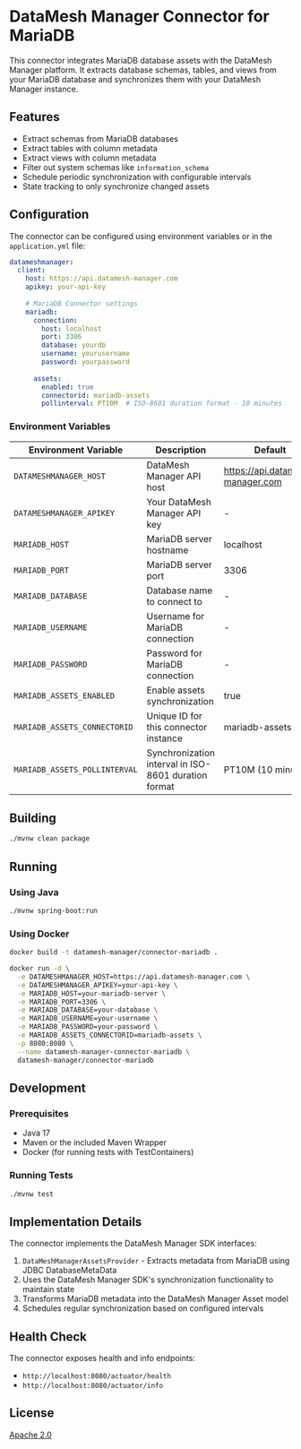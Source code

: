 # DataMesh Manager Connector for MariaDB

This connector integrates MariaDB database assets with the DataMesh Manager platform. It extracts database schemas, tables, and views from your MariaDB database and synchronizes them with your DataMesh Manager instance.

## Features

- Extract schemas from MariaDB databases
- Extract tables with column metadata
- Extract views with column metadata
- Filter out system schemas like `information_schema`
- Schedule periodic synchronization with configurable intervals
- State tracking to only synchronize changed assets

## Configuration

The connector can be configured using environment variables or in the `application.yml` file:

```yaml
datameshmanager:
  client:
    host: https://api.datamesh-manager.com
    apikey: your-api-key
    
    # MariaDB Connector settings
    mariadb:
      connection:
        host: localhost
        port: 3306
        database: yourdb
        username: yourusername
        password: yourpassword
        
      assets:
        enabled: true
        connectorid: mariadb-assets
        pollinterval: PT10M  # ISO-8601 duration format - 10 minutes
```

### Environment Variables

| Environment Variable | Description | Default |
|----------------------|-------------|---------|
| `DATAMESHMANAGER_HOST` | DataMesh Manager API host | https://api.datamesh-manager.com |
| `DATAMESHMANAGER_APIKEY` | Your DataMesh Manager API key | - |
| `MARIADB_HOST` | MariaDB server hostname | localhost |
| `MARIADB_PORT` | MariaDB server port | 3306 |
| `MARIADB_DATABASE` | Database name to connect to | - |
| `MARIADB_USERNAME` | Username for MariaDB connection | - |
| `MARIADB_PASSWORD` | Password for MariaDB connection | - |
| `MARIADB_ASSETS_ENABLED` | Enable assets synchronization | true |
| `MARIADB_ASSETS_CONNECTORID` | Unique ID for this connector instance | mariadb-assets |
| `MARIADB_ASSETS_POLLINTERVAL` | Synchronization interval in ISO-8601 duration format | PT10M (10 minutes) |

## Building

```bash
./mvnw clean package
```

## Running

### Using Java

```bash
./mvnw spring-boot:run
```

### Using Docker

```bash
docker build -t datamesh-manager/connector-mariadb .

docker run -d \
  -e DATAMESHMANAGER_HOST=https://api.datamesh-manager.com \
  -e DATAMESHMANAGER_APIKEY=your-api-key \
  -e MARIADB_HOST=your-mariadb-server \
  -e MARIADB_PORT=3306 \
  -e MARIADB_DATABASE=your-database \
  -e MARIADB_USERNAME=your-username \
  -e MARIADB_PASSWORD=your-password \
  -e MARIADB_ASSETS_CONNECTORID=mariadb-assets \
  -p 8080:8080 \
  --name datamesh-manager-connector-mariadb \
  datamesh-manager/connector-mariadb
```

## Development

### Prerequisites

- Java 17
- Maven or the included Maven Wrapper
- Docker (for running tests with TestContainers)

### Running Tests

```bash
./mvnw test
```

## Implementation Details

The connector implements the DataMesh Manager SDK interfaces:

1. `DataMeshManagerAssetsProvider` - Extracts metadata from MariaDB using JDBC DatabaseMetaData
2. Uses the DataMesh Manager SDK's synchronization functionality to maintain state
3. Transforms MariaDB metadata into the DataMesh Manager Asset model
4. Schedules regular synchronization based on configured intervals

## Health Check

The connector exposes health and info endpoints:

- `http://localhost:8080/actuator/health`
- `http://localhost:8080/actuator/info`

## License

[Apache 2.0](LICENSE)